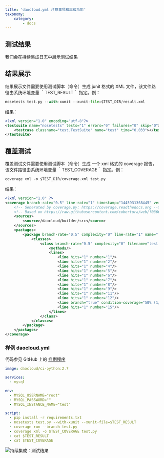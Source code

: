```yaml
---
title: 'daocloud.yml 注意事项和高级功能'
taxonomy:
    category:
        - docs
---
```


## 测试结果

我们会在持续集成日志中展示测试结果

## 结果展示

结果展示文件需要使用测试脚本（命令）生成 junit 格式的 XML 文件，该文件路径由系统环境变量 ｀TEST_RESULT｀ 指定。例：


```python
nosetests test.py --with-xunit --xunit-file=$TEST_DIR/result.xml
```

结果：

```xml
<?xml version="1.0" encoding="utf-8"?>
<testsuite name="nosetests" tests="1" errors="0" failures="0" skip="0">
    <testcase classname="test.TestSuite" name="test" time="0.033"></testcase>
</testsuite>
```

## 覆盖测试

覆盖测试文件需要使用测试脚本（命令）生成 一个 xml 格式的 coverage 报告，该文件路径由系统环境变量 ｀TEST_COVERAGE｀ 指定。例：

```python
coverage xml -o $TEST_DIR/coverage.xml test.py

```

结果：
```xml
<?xml version="1.0" ?>
<coverage branch-rate="0.5" line-rate="1" timestamp="1445931368445" version="4.0.1">
    <!-- Generated by coverage.py: https://coverage.readthedocs.org -->
    <!-- Based on https://raw.githubusercontent.com/cobertura/web/f0366e5e2cf18f111cbd61fc34ef720a6584ba02/htdocs/xml/coverage-03.dtd -->
    <sources>
        <source>/daocloud/builder/src</source>
    </sources>
    <packages>
        <package branch-rate="0.5" complexity="0" line-rate="1" name=".">
            <classes>
                <class branch-rate="0.5" complexity="0" filename="test.py" line-rate="1" name="test.py">
                    <methods/>
                    <lines>
                        <line hits="1" number="1"/>
                        <line hits="1" number="2"/>
                        <line hits="1" number="4"/>
                        <line hits="1" number="5"/>
                        <line hits="1" number="6"/>
                        <line hits="1" number="7"/>
                        <line hits="1" number="8"/>
                        <line hits="1" number="9"/>
                        <line hits="1" number="11"/>
                        <line hits="1" number="12"/>
                        <line branch="true" condition-coverage="50% (1/2)" hits="1" missing-branches="exit" number="14"/>
                        <line hits="1" number="15"/>
                    </lines>
                </class>
            </classes>
        </package>
    </packages>
</coverage>
```


### 样例 daocloud.yml

代码参见 GitHub 上的 [样例程序](https://github.com/DaoCloud/python-mysql-sample) 

```yaml
image: daocloud/ci-python:2.7

services:
  - mysql

env:
  - MYSQL_USERNAME="root"
  - MYSQL_PASSWORD=""
  - MYSQL_INSTANCE_NAME="test"

script:
  - pip install -r requirements.txt
  - nosetests test.py --with-xunit --xunit-file=$TEST_RESULT
  - coverage run --branch test.py
  - coverage xml -o $TEST_COVERAGE test.py
  - cat $TEST_RESULT
  - cat $TEST_COVERAGE

```

![持续集成：测试结果](/img/screenshots/features/build-flows/test-result.png)